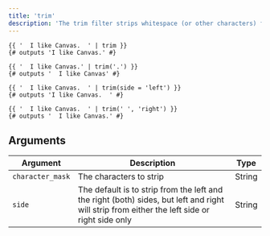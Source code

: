 ```yaml
---
title: 'trim'
description: 'The trim filter strips whitespace (or other characters) from the beginning and end of a string.'
---
```


```canvas
{{ '  I like Canvas.  ' | trim }}
{# outputs 'I like Canvas.' #}

{{ '  I like Canvas.' | trim('.') }}
{# outputs '  I like Canvas' #}

{{ '  I like Canvas.  ' | trim(side = 'left') }}
{# outputs 'I like Canvas.  ' #}

{{ '  I like Canvas.  ' | trim(' ', 'right') }}
{# outputs '  I like Canvas.' #}
```

## Arguments

Argument         | Description                       | Type
---------------- | --------------------------------- | ------
`character_mask` | The characters to strip           | String
`side`           | The default is to strip from the left and the right (both) sides, but left and right will strip from either the left side or right side only | String

